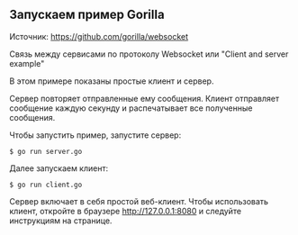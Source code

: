 
## Запускаем пример Gorilla
Источник: https://github.com/gorilla/websocket  

Связь между сервисами по протоколу Websocket или "Client and server example"

В этом примере показаны простые клиент и сервер.

Сервер повторяет отправленные ему сообщения. Клиент отправляет сообщение каждую секунду и распечатывает все полученные сообщения.

Чтобы запустить пример, запустите сервер:

    $ go run server.go

Далее запускаем клиент:

    $ go run client.go

Сервер включает в себя простой веб-клиент. Чтобы использовать клиент, откройте в браузере http://127.0.0.1:8080 и следуйте инструкциям на странице.